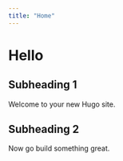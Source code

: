 ```yaml
---
title: "Home"
---
```


# Hello

## Subheading 1

Welcome to your new Hugo site.

## Subheading 2

Now go build something great.
